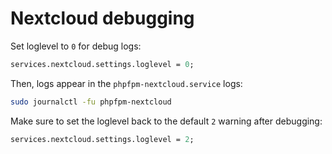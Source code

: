 # Nextcloud debugging

Set loglevel to `0` for debug logs:

```nix
services.nextcloud.settings.loglevel = 0;
```

Then, logs appear in the `phpfpm-nextcloud.service` logs:

```bash
sudo journalctl -fu phpfpm-nextcloud
```

Make sure to set the loglevel back to the default `2` warning after debugging:

```nix
services.nextcloud.settings.loglevel = 2;
```
